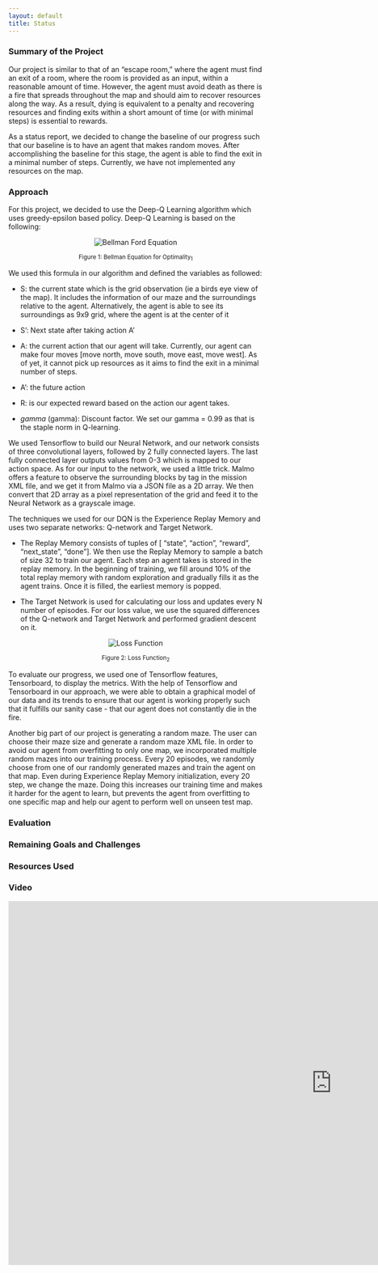 ```yaml
---
layout: default
title: Status
---
```


### Summary of the Project
Our project is similar to that of an “escape room,” where the agent must find an exit of a room, where the room is provided as an input, within a reasonable amount of time. However, the agent must avoid death as there is a fire that spreads throughout the map and should aim to recover resources along the way. As a result, dying is equivalent to a penalty and recovering resources and finding exits within a short amount of time (or with minimal steps) is essential to rewards.  

As a status report, we decided to change the baseline of our progress such that our baseline is to have an agent that makes random moves. After accomplishing the baseline for this stage, the agent is able to find the exit in a minimal number of steps. Currently, we have not implemented any resources on the map.

### Approach

For this project, we decided to use the Deep-Q Learning algorithm which uses greedy-epsilon based policy. Deep-Q Learning is based on the following:

<p align="center">
    <img src="http://simplecore-dev.intel.com/ai/wp-content/uploads/sites/71/bellman-equation-example.png" alt="Bellman Ford Equation" />
</p>
<center><sub>Figure 1: Bellman Equation for Optimality<sub>1</sub></sub></center> 

We used this formula in our algorithm and defined the variables as followed:
* S: the current state which is the grid observation (ie a birds eye view of the map). It includes the information of our maze and the surroundings relative to the agent. Alternatively, the agent is able to see its surroundings as 9x9 grid, where the agent is at the center of it

* S’: Next state after taking action A’

* A: the current action that our agent will take. Currently, our agent can make four moves \[move north, move south, move east, move west\]. As of yet, it cannot pick up resources as it aims to find the exit in a minimal number of steps.

* A’: the future action 

* R: is our expected reward based on the action our agent takes.

* $gamma$ (gamma): Discount factor. We set our gamma = 0.99 as that is the staple norm in Q-learning.

We used Tensorflow to build our Neural Network, and our network consists of three convolutional layers, followed by 2 fully connected layers. The last fully connected layer outputs values from 0-3 which is mapped to our action space. As for our input to the network, we used a little trick. Malmo offers a feature to observe the surrounding blocks by <ObservationFromGrid> tag in the mission XML file, and we get it from Malmo via a JSON file as a 2D array. We then convert that 2D array as a pixel representation of the grid and feed it to the Neural Network as a grayscale image. 

The techniques we used for our DQN is the Experience Replay Memory and uses two separate networks: Q-network and Target Network.  

* The Replay Memory consists of tuples of \[ “state”, “action”, “reward”, “next_state”, “done”\]. We then use the Replay Memory to sample a batch of size 32 to train our agent. Each step an agent takes is stored in the replay memory. In the beginning of training, we fill around 10% of the total replay memory with random exploration and gradually fills it as the agent trains. Once it is filled, the earliest memory is popped.

* The Target Network is used for calculating our loss and updates every N number of episodes. For our loss value, we use the squared differences of the Q-network and Target Network and performed gradient descent on it.
 
 <p align="center">
    <img src="http://simplecore-dev.intel.com/ai/wp-content/uploads/sites/71/q-learning-equation.png" alt="Loss Function" />
</p>
<center><sub>Figure 2: Loss Function<sub>2</sub></sub></center> 

To evaluate our progress, we used one of Tensorflow features, Tensorboard, to display the metrics. With the help of Tensorflow and Tensorboard in  our approach, we were able to obtain a graphical model of our data and its trends to ensure that our agent is working properly such that it fulfills our sanity case - that our agent does not constantly die in the fire.

Another big part of our project is generating a random maze. The user can choose their maze size and generate a random maze XML file. In order to avoid our agent from overfitting to only one map, we incorporated multiple random mazes into our training process. Every 20 episodes, we randomly choose from one of our randomly generated mazes and train the agent on that map. Even during Experience Replay Memory initialization, every 20 step, we change the maze. Doing this increases our training time and makes it harder for the agent to learn, but prevents the agent from overfitting to one specific map and help our agent to perform well on unseen test map. 



### Evaluation



### Remaining Goals and Challenges



### Resources Used

### Video

<iframe width="1280" height="720" src="https://www.youtube.com/embed/uiRR3c13AQ4" frameborder="0" allowfullscreen=""></iframe>


